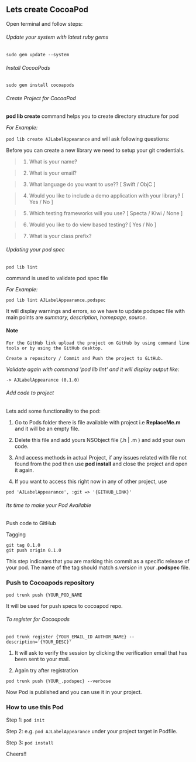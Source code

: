 ## Lets create CocoaPod
Open terminal and follow steps:

###### Update your system with latest ruby gems
`sudo gem update --system
`

###### Install CocoaPods
`sudo gem install cocoapods
`
###### Create Project for CocoaPod
**pod lib create** command helps you to create directory structure for pod

*For Example:*

` pod lib create AJLabelAppearance
`
and will ask following questions:

Before you can create a new library we need to setup your git credentials.

> 1) What is your name?

> 2) What is your email?

> 3)  What language do you want to use?? [ Swift / ObjC ]

> 4) Would you like to include a demo application with your library? [ Yes / No ]

> 5) Which testing frameworks will you use? [ Specta / Kiwi / None ]

> 6) Would you like to do view based testing? [ Yes / No ]

> 7) What is your class prefix?

###### Updating your pod spec
`pod lib lint`

command is used to validate pod spec file

*For Example:*

` pod lib lint AJLabelAppearance.podspec
`

It will display warnings and errors, so we have to update podspec file with main points are *summary, description, homepage, source*.

#### Note
```
For the GitHub link upload the project on GitHub by using command line tools or by using the GitHub desktop.

Create a repository / Commit and Push the project to GitHub.
```

*Validate again with command 'pod lib lint' and it will display output like:*

`
-> AJLabelAppearance (0.1.0)
`

###### Add code to project
Lets add some functionality to the pod:

1. Go to Pods folder there is file available with project i.e **ReplaceMe.m** and it will be an empty file.

2. Delete this file and add yours NSObject file (.h | .m ) and add your own code.

3. And access methods in actual Project, if any issues related with file not found from the pod then use **pod install** and close the project and open it again.

4. If you want to access this right now in any of other project, use

`pod 'AJLabelAppearance', :git => '{GITHUB_LINK}'
`

###### Its time to make your Pod Available
Push code to GitHub 

Tagging

```
git tag 0.1.0
git push origin 0.1.0
```

This step indicates that you are marking this commit as a specific release of your pod. The name of the tag should match *s.version* in your **.podspec** file.

### Push to Cocoapods repository
`
pod trunk push {YOUR_POD_NAME
`

It will be used for push specs to cocoapod repo.

###### To register for Cocoapods
`pod trunk register {YOUR_EMAIL_ID AUTHOR_NAME} --description='{YOUR_DESC}'
`

1) It will ask to verify the session by clicking the verification email that has been sent to your mail.

2) Again try after registration

`pod trunk push {YOUR_.podspec} --verbose`

Now Pod is published and you can use it in your project.

### How to use this Pod

Step 1: `pod init`

Step 2: e.g. `pod AJLabelAppearance` under your project target in Podfile.

Step 3: `pod install`

Cheers!!

